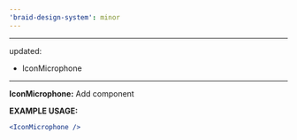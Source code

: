 ```yaml
---
'braid-design-system': minor
---
```


---
updated:
  - IconMicrophone
---

**IconMicrophone:** Add component

**EXAMPLE USAGE:**
```jsx
<IconMicrophone />
```
